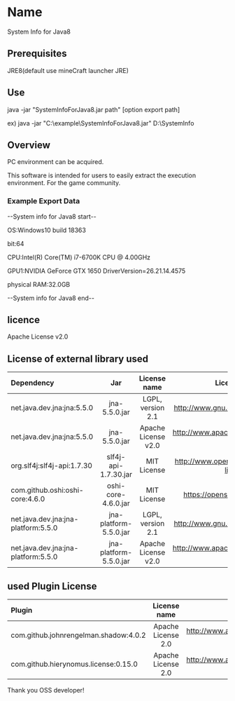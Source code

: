 Name
====
System Info for Java8

## Prerequisites
JRE8(default use mineCraft launcher JRE)

## Use

java -jar "SystemInfoForJava8.jar path" [option export path]

ex) java -jar "C:\example\SystemInfoForJava8.jar" D:\SystemInfo

## Overview
PC environment can be acquired.

This software is intended for users to easily extract the execution environment.
For the game community.
### Example Export Data
--System info for Java8 start--

OS:Windows10 build 18363

bit:64

CPU:Intel(R) Core(TM) i7-6700K CPU @ 4.00GHz

GPU1:NVIDIA GeForce GTX 1650 DriverVersion=26.21.14.4575

physical RAM:32.0GB

--System info for Java8 end--


## licence
Apache License v2.0
## License of external library used

| Dependency | Jar | License name |License text URL|
|:-----------|:------------:|:------------:|:------------:|
| net.java.dev.jna:jna:5.5.0|jna-5.5.0.jar|LGPL, version 2.1|http://www.gnu.org/licenses/licenses.html|
| net.java.dev.jna:jna:5.5.0|jna-5.5.0.jar|Apache License v2.0|http://www.apache.org/licenses/LICENSE-2.0.txt|
|org.slf4j:slf4j-api:1.7.30|slf4j-api-1.7.30.jar|MIT License|http://www.opensource.org/licenses/mit-license.php|
|com.github.oshi:oshi-core:4.6.0|oshi-core-4.6.0.jar|MIT License|https://opensource.org/licenses/MIT|
|net.java.dev.jna:jna-platform:5.5.0|jna-platform-5.5.0.jar|LGPL, version 2.1|http://www.gnu.org/licenses/licenses.html|
|net.java.dev.jna:jna-platform:5.5.0|jna-platform-5.5.0.jar|Apache License v2.0|http://www.apache.org/licenses/LICENSE-2.0.txt|


## used Plugin License
| Plugin | License name |License text URL|
|:----|:----:|:----:|
|com.github.johnrengelman.shadow:4.0.2|Apache License 2.0|http://www.apache.org/licenses/LICENSE-2.0.txt|
|com.github.hierynomus.license:0.15.0|Apache License 2.0|http://www.apache.org/licenses/LICENSE-2.0.txt|

Thank you OSS developer!
